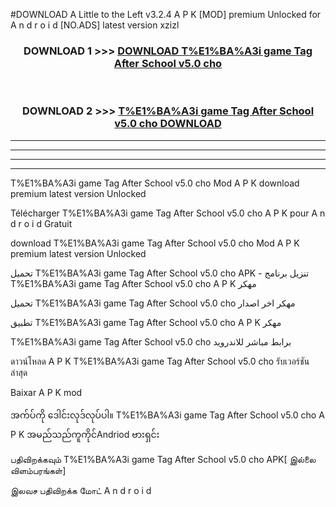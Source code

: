 #DOWNLOAD A Little to the Left v3.2.4 A P K [MOD] premium Unlocked for A n d r o i d [NO.ADS] latest version xzizl 



<div align="center">

<h3>DOWNLOAD 1 >>> <a href="https://downloadmod1.web.app/?judul=T%E1%BA%A3i game Tag After School v5.0 cho ">DOWNLOAD T%E1%BA%A3i game Tag After School v5.0 cho </a></h3><br>

<h3>DOWNLOAD 2 >>> <a href="https://downloadmod1.web.app/?judul=T%E1%BA%A3i game Tag After School v5.0 cho ">T%E1%BA%A3i game Tag After School v5.0 cho  DOWNLOAD </a></h3>

</div>


----------------------------------------------------------

----------------------------------------------------------

----------------------------------------------------------

----------------------------------------------------------


T%E1%BA%A3i game Tag After School v5.0 cho  Mod A P K download premium latest version Unlocked

Télécharger T%E1%BA%A3i game Tag After School v5.0 cho  A P K pour A n d r o i d Gratuit

download T%E1%BA%A3i game Tag After School v5.0 cho  Mod A P K premium latest version Unlocked

تحميل T%E1%BA%A3i game Tag After School v5.0 cho  APK - تنزيل برنامج T%E1%BA%A3i game Tag After School v5.0 cho  A P K مهكر

تحميل T%E1%BA%A3i game Tag After School v5.0 cho  مهكر اخر اصدار

تطبيق T%E1%BA%A3i game Tag After School v5.0 cho  A P K مهكر

T%E1%BA%A3i game Tag After School v5.0 cho  برابط مباشر للاندرويد

ดาวน์โหลด A P K T%E1%BA%A3i game Tag After School v5.0 cho  รับเวอร์ชันล่าสุด

Baixar A P K mod

အက်ပ်ကို ဒေါင်းလုဒ်လုပ်ပါ။ T%E1%BA%A3i game Tag After School v5.0 cho  A P K အမည်သည်ကူကိုင်Andriod ဗားရှင်း

பதிவிறக்கவும் T%E1%BA%A3i game Tag After School v5.0 cho  APK[ இல்லை விளம்பரங்கள்] 
 
இலவச பதிவிறக்க மோட் A n d r o i d



